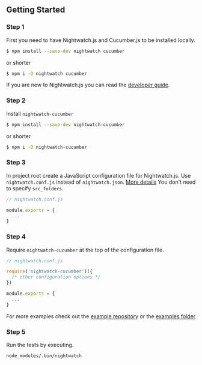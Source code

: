## Getting Started

### Step 1

First you need to have Nightwatch.js and Cucumber.js to be installed locally.

```bash
$ npm install --save-dev nightwatch cucumber
```

or shorter

```bash
$ npm i -D nightwatch cucumber
```

If you are new to Nightwatch.js you can read the [developer guide](http://nightwatchjs.org/guide).

### Step 2

Install `nightwatch-cucumber`

```bash
$ npm install --save-dev nightwatch-cucumber
```

or shorter

```bash
$ npm i -D nightwatch-cucumber
```

### Step 3

In project root create a JavaScript configuration file for Nightwatch.js. Use `nightwatch.conf.js` instead of `nightwatch.json`. [More details](http://nightwatchjs.org/guide#settings-file) You don't need to specify `src_folders`.
```javascript
// nightwatch.conf.js

module.exports = {
  ...
}
```

### Step 4

Require `nightwatch-cucumber` at the top of the configuration file.
```javascript
// nightwatch.conf.js

require('nightwatch-cucumber')({
  /* other configuration options */
})

module.exports = {
  ...
}
```
For more examples check out the [example repository](https://github.com/mucsi96/nightwatch-cucumber-example) or the [examples folder](https://github.com/mucsi96/nightwatch-cucumber/tree/master/examples)

### Step 5

Run the tests by executing.

```bash
node_modules/.bin/nightwatch
```
